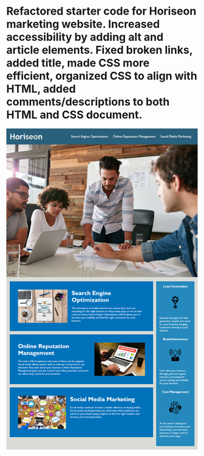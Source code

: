 # Refactored starter code for Horiseon marketing website. Increased accessibility by adding alt and article elements. Fixed broken links, added title, made CSS more efficient, organized CSS to align with HTML, added comments/descriptions to both HTML and CSS document. 
![Mock up of Horiseon website](./assets/horiseon-mock-up.png?raw=true "Mock up of Horiseon website")